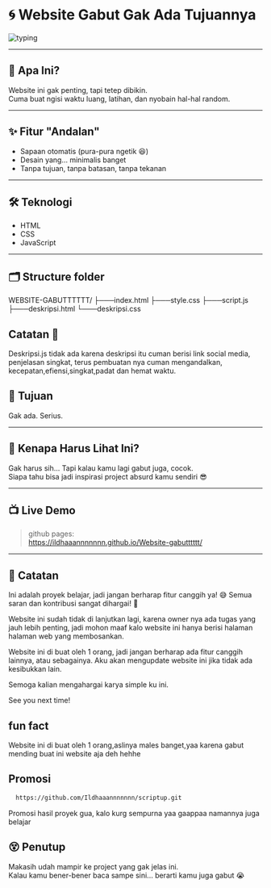 # 🌀 Website Gabut Gak Ada Tujuannya

![typing](https://readme-typing-svg.herokuapp.com?font=Fira+Code&duration=2000&pause=1000&color=00FFCC&center=true&vCenter=true&width=435&lines=Selamat+Datang+di+Website+Gabut~;Gak+ada+tujuan%2C+cuma+iseng+aja...;Bikin+karena+lagi+bosen;Nunggu+ide+yang+gak+dateng-dateng)

---

## 🤷 Apa Ini?

Website ini gak penting, tapi tetep dibikin.  
Cuma buat ngisi waktu luang, latihan, dan nyobain hal-hal random.

---

## ✨ Fitur "Andalan"

- Sapaan otomatis (pura-pura ngetik 😆)
- Desain yang... minimalis banget
- Tanpa tujuan, tanpa batasan, tanpa tekanan

---

## 🛠️ Teknologi

- HTML
- CSS
- JavaScript 

---

## 🗂 Structure folder 

  WEBSITE-GABUTTTTTT/
  ├───index.html
  ├───style.css
  ├───script.js
  ├───deskripsi.html
  └───deskripsi.css

## Catatan 📌
Deskripsi.js tidak ada karena deskripsi itu cuman berisi link social media, penjelasan singkat, terus pembuatan nya cuman mengandalkan, kecepatan,efiensi,singkat,padat dan hemat waktu. 


## 🎯 Tujuan

Gak ada. Serius.

---

## 🧠 Kenapa Harus Lihat Ini?

Gak harus sih... Tapi kalau kamu lagi gabut juga, cocok.  
Siapa tahu bisa jadi inspirasi project absurd kamu sendiri 😎

---

## 📺 Live Demo

> github pages:  
> https://ildhaaannnnnnn.github.io/Website-gabutttttt/

---

## 📝 Catatan

   Ini adalah proyek belajar, jadi jangan berharap fitur canggih ya! 😅
   Semua saran dan kontribusi sangat dihargai! 🙏

   Website ini sudah tidak di lanjutkan lagi, karena owner nya ada tugas yang jauh lebih penting,
   jadi mohon maaf kalo website ini hanya berisi halaman halaman web yang membosankan. 

   Website ini di buat oleh 1 orang, jadi jangan berharap ada fitur canggih lainnya, atau sebagainya.
   Aku akan mengupdate website ini jika tidak ada kesibukkan lain.

   Semoga kalian mengahargai karya simple ku ini.

   See you next time!

## fun fact
   Website ini di buat oleh 1 orang,aslinya males banget,yaa karena gabut mending buat ini website aja deh hehhe

## Promosi

```bash 
  https://github.com/Ildhaaannnnnnn/scriptup.git
```
Promosi hasil proyek gua, kalo kurg sempurna yaa gaappaa namannya juga belajar

## 😵 Penutup

Makasih udah mampir ke project yang gak jelas ini.  
Kalau kamu bener-bener baca sampe sini... berarti kamu juga gabut 😭
